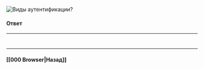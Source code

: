 ![Виды аутентификации?](https://youtu.be/-mWa7erZu64?t=770)

#### Ответ


___
#

___

#### [[000 Browser|Назад]]
